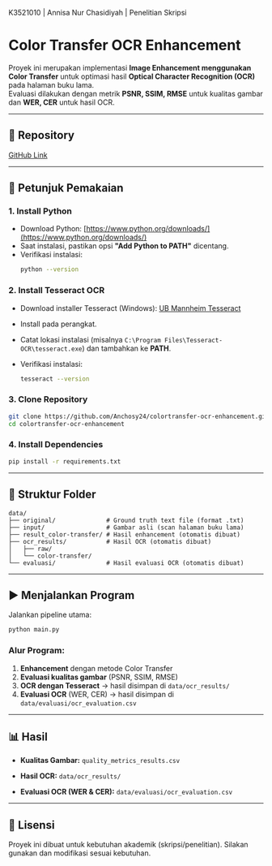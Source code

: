K3521010 | Annisa Nur Chasidiyah | Penelitian Skripsi

# Color Transfer OCR Enhancement

Proyek ini merupakan implementasi **Image Enhancement menggunakan Color Transfer** untuk optimasi hasil **Optical Character Recognition (OCR)** pada halaman buku lama.  
Evaluasi dilakukan dengan metrik **PSNR, SSIM, RMSE** untuk kualitas gambar dan **WER, CER** untuk hasil OCR.

---

## 🔗 Repository
[GitHub Link](https://github.com/Anchosy24/colortransfer-ocr-enhancement.git)

---

## 🚀 Petunjuk Pemakaian

### 1. Install Python
- Download Python: [https://www.python.org/downloads/](https://www.python.org/downloads/)
- Saat instalasi, pastikan opsi **"Add Python to PATH"** dicentang.
- Verifikasi instalasi:
  ```bash
  python --version

### 2. Install Tesseract OCR

* Download installer Tesseract (Windows): [UB Mannheim Tesseract](https://github.com/UB-Mannheim/tesseract/wiki)
* Install pada perangkat.
* Catat lokasi instalasi (misalnya `C:\Program Files\Tesseract-OCR\tesseract.exe`) dan tambahkan ke **PATH**.
* Verifikasi instalasi:

  ```bash
  tesseract --version
  ```

### 3. Clone Repository

```bash
git clone https://github.com/Anchosy24/colortransfer-ocr-enhancement.git
cd colortransfer-ocr-enhancement
```

### 4. Install Dependencies

```bash
pip install -r requirements.txt
```

---

## 📂 Struktur Folder

```
data/
├── original/              # Ground truth text file (format .txt)
├── input/                 # Gambar asli (scan halaman buku lama)
├── result_color-transfer/ # Hasil enhancement (otomatis dibuat)
├── ocr_results/           # Hasil OCR (otomatis dibuat)
│   ├── raw/
│   └── color-transfer/
└── evaluasi/              # Hasil evaluasi OCR (otomatis dibuat)
```

---

## ▶️ Menjalankan Program

Jalankan pipeline utama:

```bash
python main.py
```

### Alur Program:

1. **Enhancement** dengan metode Color Transfer
2. **Evaluasi kualitas gambar** (PSNR, SSIM, RMSE)
3. **OCR dengan Tesseract** → hasil disimpan di `data/ocr_results/`
4. **Evaluasi OCR** (WER, CER) → hasil disimpan di `data/evaluasi/ocr_evaluation.csv`

---

## 📊 Hasil

* **Kualitas Gambar:**
  `quality_metrics_results.csv`

* **Hasil OCR:**
  `data/ocr_results/`

* **Evaluasi OCR (WER & CER):**
  `data/evaluasi/ocr_evaluation.csv`

---

## 📝 Lisensi

Proyek ini dibuat untuk kebutuhan akademik (skripsi/penelitian). Silakan gunakan dan modifikasi sesuai kebutuhan.

```
